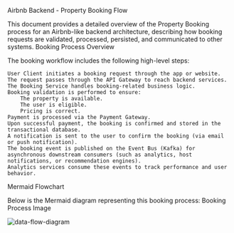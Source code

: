 Airbnb Backend - Property Booking Flow

This document provides a detailed overview of the Property Booking process for an Airbnb-like backend architecture, describing how booking requests are validated, processed, persisted, and communicated to other systems.
Booking Process Overview

The booking workflow includes the following high-level steps:

    User Client initiates a booking request through the app or website.
    The request passes through the API Gateway to reach backend services.
    The Booking Service handles booking-related business logic.
    Booking validation is performed to ensure:
        The property is available.
        The user is eligible.
        Pricing is correct.
    Payment is processed via the Payment Gateway.
    Upon successful payment, the booking is confirmed and stored in the transactional database.
    A notification is sent to the user to confirm the booking (via email or push notification).
    The booking event is published on the Event Bus (Kafka) for asynchronous downstream consumers (such as analytics, host notifications, or recommendation engines).
    Analytics services consume these events to track performance and user behavior.

Mermaid Flowchart

Below is the Mermaid diagram representing this booking process: Booking Process Image

![data-flow-diagram](https://github.com/user-attachments/assets/b589ad30-5182-4222-bf50-ea2034ef40cc)
